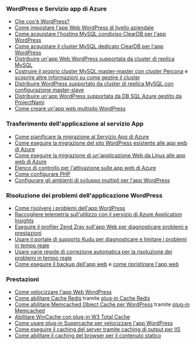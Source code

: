 
### WordPress e Servizio app di Azure
* [Che cos'è WordPress?](https://wordpress.org/)
* [Come impostare l'app Web WordPress di livello aziendale](../articles/app-service-web/web-sites-php-enterprise-wordpress.md)
* [Come acquistare l'hosting MySQL condiviso ClearDB per l'app WordPress](http://blog.syntaxc4.net/post/2012/12/03/provisioning-a-mysql-database-from-the-windows-azure-store.aspx)
* [Come acquistare il cluster MySQL dedicato ClearDB per l'app WordPress ](https://azure.microsoft.com/blog/announcing-new-mysql-premium-tiers-from-cleardb/)
* [Distribuire un'app Web WordPress supportata da cluster di replica MySQL](https://azure.microsoft.com/documentation/templates/wordpress-mysql-replication/)
* [Costruire il proprio cluster MySQL master-master con cluster Percona](https://azure.microsoft.com/documentation/templates/mysql-ha-pxc/) e [scoprire altre informazioni su come gestire il cluster](https://github.com/fanjeffrey/axiom.articles/tree/master/pxc)
* [Distribuire WordPress supportato da cluster di replica MySQL con configurazione master-slave](https://azure.microsoft.com/documentation/templates/mysql-replication/)
* [Distribuire un'app WordPress supportata da DB SQL Azure gestito da ProjectNami](https://azure.microsoft.com/marketplace/partners/projectnami/projectnami/)
* [Come creare un'app web multisito WordPress](../articles/app-service-web/web-sites-php-convert-wordpress-multisite.md)

### Trasferimento dell'applicazione al servizio App
* [Come pianificare la migrazione al Servizio App di Azure](https://azure.microsoft.com/blog/how-to-plan-your-migration-to-azure-websites/)
* [Come eseguire la migrazione del sito WordPress esistente alle app web di Azure](https://sunithamk.wordpress.com/2013/11/06/migrate-your-existing-wordpress-site-to-windows-azure/)
* [Come eseguire la migrazione di un'applicazione Web da Linux alle app web di Azure](https://www.movemetothecloud.net/LinuxMigration)
* [Elenco di controllo per l'attivazione sulle app web di Azure](https://sunithamk.wordpress.com/2015/10/27/azure-web-apps-basic-operations-checklist/)
* [Come configurare PHP](../articles/app-service-web/web-sites-php-configure.md)
* [Configurare gli ambienti di sviluppo multipli per l'app WordPress](../articles/app-service-web/app-service-web-staged-publishing-realworld-scenarios.md)

### Risoluzione dei problemi dell'applicazione WordPress
* [Come risolvere i problemi dell'app WordPress](https://sunithamk.wordpress.com/2014/09/04/wordpress-troubleshooting-techniques-on-azure-websites/)
* [Raccogliere telemetria sull'utilizzo con il servizio di Azure Application Insights](https://azure.microsoft.com/blog/usage-analytics-for-wordpress-with-azure-app-insights/)
* [Eseguire il profiler Zend Zray sull'app Web per diagnosticare problemi e prestazioni](https://sunithamk.wordpress.com/2015/08/04/profiling-php-application-on-azure-web-apps/)
* [Usare il portale di supporto Kudu per diagnosticare e limitare i problemi in tempo reale](https://sunithamk.wordpress.com/2015/11/04/diagnose-and-mitigate-issues-with-azure-web-apps-support-portal/)
* [Usare varie regole di correzione automatica per la risoluzione dei problemi in tempo reale](http://microsoftazurewebsitescheatsheet.info/#auto-heal)
* [Come eseguire il backup dell'app web](../articles/app-service-web/web-sites-backup.md) e [come ripristinare l'app web](../articles/app-service-web/web-sites-restore.md)

### Prestazioni
* [Come velocizzare l'app Web WordPress](https://sunithamk.wordpress.com/2014/08/01/10-ways-to-speed-up-your-wordpress-site-on-azure-websites/)
* [Come abilitare Cache Redis](../articles/redis-cache/cache-dotnet-how-to-use-azure-redis-cache.md) tramite [plug-in Cache Redis](https://wordpress.org/plugins/wp-redis/)
* [Come abilitare Memcached Object Cache per WordPress](../articles/app-service-web/web-sites-connect-to-redis-using-memcache-protocol.md) tramite [plug-in Memcached](https://wordpress.org/plugins/memcached/)
* [Abilitare WinCache con plug-in W3 Total Cache](https://wordpress.org/plugins/w3-total-cache/)
* [Come usare plug-in Supercache per velocizzare l'app WordPress](http://ruslany.net/2008/12/speed-up-wordpress-on-iis-70/)
* [Come eseguire il caching del server tramite caching di output per IIS](http://blogs.msdn.com/b/brian_swan/archive/2011/06/08/performance-tuning-php-apps-on-windows-iis-with-output-caching.aspx)
* [Come abilitare il caching del browser per il contenuto statico](http://www.iis.net/configreference/system.webserver/staticcontent)

